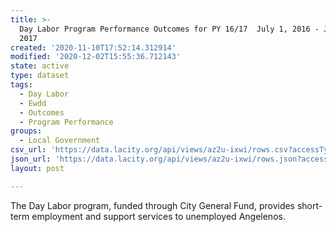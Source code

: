 ```yaml
---
title: >-
  Day Labor Program Performance Outcomes for PY 16/17  July 1, 2016 - June 30,
  2017
created: '2020-11-10T17:52:14.312914'
modified: '2020-12-02T15:55:36.712143'
state: active
type: dataset
tags:
  - Day Labor
  - Ewdd
  - Outcomes
  - Program Performance
groups:
  - Local Government
csv_url: 'https://data.lacity.org/api/views/az2u-ixwi/rows.csv?accessType=DOWNLOAD'
json_url: 'https://data.lacity.org/api/views/az2u-ixwi/rows.json?accessType=DOWNLOAD'
layout: post

---
```

The Day Labor program, funded through City General Fund, provides short-term employment and support services to unemployed Angelenos.
